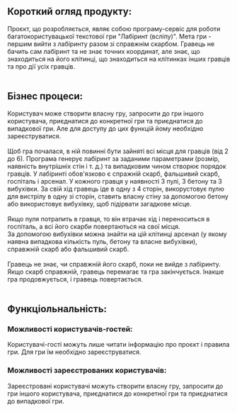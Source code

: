 ## Короткий огляд продукту:<br>
Проєкт, що розробляється, являє собою програму-сервіс для роботи багатокористувацької текстової гри "Лабіринт (всліпу)". Мета гри - першим вийти з лабіринту разом зі справжнім скарбом. Гравець не бачить сам лабіринт та не знає точних координат, але знає, що знаходиться на його клітинці, що знаходиться на клітинках інших гравців та про дії усіх гравців.<br>
<br>
## Бізнес процеси:<br>
Користувач може створити власну гру, запросити до гри іншого користувача, приєднатися до конкретної гри та приєднатися до випадкової гри.
Але для доступу до цих функцій йому необхідно зареєструватися. <br>
<br>
Щоб гра почалася, в ній повинні бути зайняті всі місця для гравців (від 2 до 6). Програма генерує лабіринт за заданими параметрами (розмір, наявність внутрішніх стін і т. д.) та випадковим чином створює порядок гравців. У лабіринті обов'язково є спражній скарб, фальшивий скарб, госпіталь і арсенал. У кожного гравця у наявності 3 пулі, 3 бетону та 3 вибухівки. За свій хід гравець іде в одну з 4 сторін, викорустовує пулю для вистрілу в одну зі сторін, ставить власну стіну за допомогою бетону або використовує вибухівку, щоб підірвати загадкове місце.<br>
<br>
Якщо пуля потрапить в гравця, то він втрачає хід і переноситься в госпіталь, а всі його скарби повертаються на свої місця. <br>
За допомогою вибухівки можна знайти на цій клітинці арсенал (у якому наявна випадкова кількість пуль, бетону та власне вибухівки), справжній скарб або фальшивий скарб. <br>
<br>
Гравець не знає, чи справжній його скарб, поки не вийде з лабіринту. Якщо скарб справжній, гравець перемагає та гра закінчується. Інакше гра продовжується, і гравець повертається.<br>
<br>
## Функціольнальність:<br>
### Можливості користувачів-гостей:<br>
Користувачі-гості можуть лише читати інформацію про проєкт і правила гри. Для гри їм необхідно зареєструватися.<br>
### Можливості зареєстрованих користувачів:<br>
Зареєстровані користувачі можуть створити власну гру, запросити до гри іншого користувача, приєднатися до конкретної гри та приєднатися до випадкової гри.
